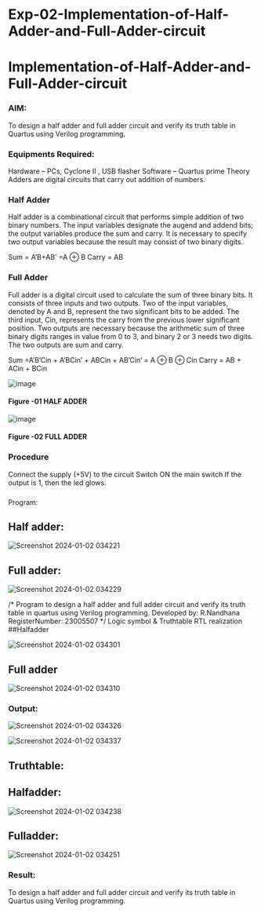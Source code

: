 # Exp-02-Implementation-of-Half-Adder-and-Full-Adder-circuit

# Implementation-of-Half-Adder-and-Full-Adder-circuit
### AIM:
To design a half adder and full adder circuit and verify its truth table in Quartus using Verilog programming.

### Equipments Required:
Hardware – PCs, Cyclone II , USB flasher
Software – Quartus prime
Theory
Adders are digital circuits that carry out addition of numbers.

### Half Adder
Half adder is a combinational circuit that performs simple addition of two binary numbers. The input variables designate the augend and addend bits; the output variables produce the sum and carry. It is necessary to specify two output variables because the result may consist of two binary digits.

Sum = A’B+AB’ =A ⊕ B Carry = AB

### Full Adder
Full adder is a digital circuit used to calculate the sum of three binary bits. It consists of three inputs and two outputs. Two of the input variables, denoted by A and B, represent the two significant bits to be added. The third input, Cin, represents the carry from the previous lower significant position. Two outputs are necessary because the arithmetic sum of three binary digits ranges in value from 0 to 3, and binary 2 or 3 needs two digits. The two outputs are sum and carry.

Sum =A’B’Cin + A’BCin’ + ABCin + AB’Cin’ = A ⊕ B ⊕ Cin Carry = AB + ACin + BCin

 ![image](https://user-images.githubusercontent.com/36288975/163552156-a13e5a56-c638-4110-97d9-8896907c8d25.png)

#### Figure -01 HALF ADDER 


![image](https://user-images.githubusercontent.com/36288975/163552057-b3547877-6d07-45b4-b7e0-bcfebfad9e1d.png)

#### Figure -02 FULL ADDER 

### Procedure

Connect the supply (+5V) to the circuit
Switch ON the main switch
If the output is 1, then the led glows.
### 
Program:
## Half adder:
![Screenshot 2024-01-02 034221](https://github.com/Nandy-nan/Exp-02-Implementation-of-Half-Adder-and-Full-Adder-circuit/assets/153698914/eff59298-9165-40f8-8a86-cfe86c8692de)

## Full adder:


![Screenshot 2024-01-02 034229](https://github.com/Nandy-nan/Exp-02-Implementation-of-Half-Adder-and-Full-Adder-circuit/assets/153698914/05b0950a-de46-4c0b-9b17-5a64b20bd29c)


/*
Program to design a half adder and full adder circuit and verify its truth table in quartus using Verilog programming.
Developed by: R.Nandhana
RegisterNumber: 23005507 
*/
Logic symbol & Truthtable
RTL realization
##Halfadder

![Screenshot 2024-01-02 034301](https://github.com/Nandy-nan/Exp-02-Implementation-of-Half-Adder-and-Full-Adder-circuit/assets/153698914/8283c695-a8d4-4079-ac5e-9ea0afa905cc)

## Full adder

![Screenshot 2024-01-02 034310](https://github.com/Nandy-nan/Exp-02-Implementation-of-Half-Adder-and-Full-Adder-circuit/assets/153698914/a446217c-0ed2-4be4-b6aa-3cc8d268c220)



### Output:

![Screenshot 2024-01-02 034326](https://github.com/Nandy-nan/Exp-02-Implementation-of-Half-Adder-and-Full-Adder-circuit/assets/153698914/ddb424d7-905e-466e-af61-4be4b24b85c6)

![Screenshot 2024-01-02 034337](https://github.com/Nandy-nan/Exp-02-Implementation-of-Half-Adder-and-Full-Adder-circuit/assets/153698914/2d10afb9-ba4b-4be7-a3ea-5f04aba0ebd6)


## Truthtable:
## Halfadder:

![Screenshot 2024-01-02 034238](https://github.com/Nandy-nan/Exp-02-Implementation-of-Half-Adder-and-Full-Adder-circuit/assets/153698914/4ce910d7-27b9-48f3-b028-bd65f03c1ddb)

## Fulladder:

![Screenshot 2024-01-02 034251](https://github.com/Nandy-nan/Exp-02-Implementation-of-Half-Adder-and-Full-Adder-circuit/assets/153698914/0a51e04f-9563-4588-b473-c59d1d797957)






### Result:

To design a half adder and full adder circuit and verify its truth table in Quartus using Verilog programming.
